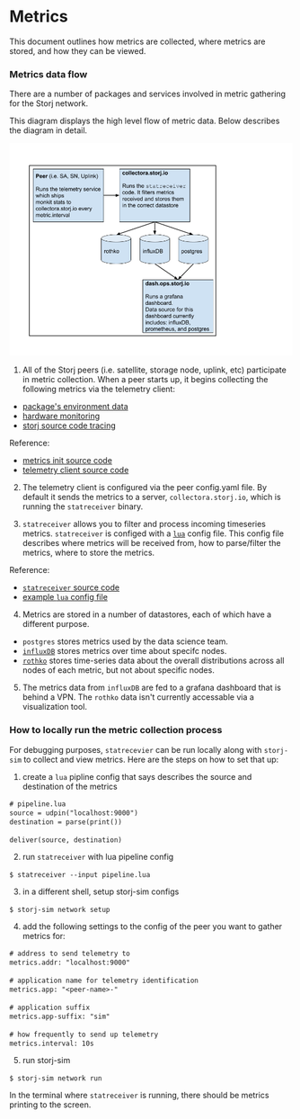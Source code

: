 # Metrics

This document outlines how metrics are collected, where metrics are stored, and how they can be viewed.

### Metrics data flow

There are a number of packages and services involved in metric gathering for the Storj network.

This diagram displays the high level flow of metric data. Below describes the diagram in detail.

![storj-metrics-data-flow](metrics-data-flow.png)

1. All of the Storj peers (i.e. satellite, storage node, uplink, etc) participate in metric collection. When a peer starts up, it begins collecting the following metrics via the telemetry client:
- [package's environment data](https://godoc.org/gopkg.in/spacemonkeygo/monkit.v2/environment)
- [hardware monitoring](https://github.com/jtolds/monkit-hw)
- [storj source code tracing](https://github.com/spacemonkeygo/monkit)

Reference:
- [metrics init source code](https://github.com/storj/storj/blob/master/pkg/process/metrics.go#L32)
- [telemetry client source code](https://github.com/storj/storj/blob/master/pkg/telemetry/client.go#L105)

2. The telemetry client is configured via the peer config.yaml file. By default it sends the metrics to a server, `collectora.storj.io`, which is running the `statreceiver` binary.

3. `statreceiver` allows you to filter and process incoming timeseries metrics. `statreceiver` is configed with a [`lua`](http://www.lua.org/) config file. This config file describes where metrics will be received from, how to parse/filter the metrics, where to store the metrics.

Reference:
- [`statreceiver` source code](https://github.com/storj/storj/tree/master/cmd/statreceiver)
- [example `lua` config file](https://github.com/storj/storj/blob/master/cmd/statreceiver/example.lua)

4. Metrics are stored in a number of datastores, each of which have a different purpose.
- `postgres` stores metrics used by the data science team.
- [`influxDB`](https://www.influxdata.com/) stores metrics over time about specifc nodes.
- [`rothko`](https://github.com/vivint/rothko) stores time-series data about the overall distributions across all nodes of each metric, but not about specific nodes.

5. The metrics data from `influxDB` are fed to a grafana dashboard that is behind a VPN. The `rothko` data isn't currently accessable via a visualization tool.

### How to locally run the metric collection process

For debugging purposes, `statrecevier` can be run locally along with `storj-sim` to collect and view metrics. Here are the steps on how to set that up:

1. create a `lua` pipline config that says describes the source and destination of the metrics

```
# pipeline.lua
source = udpin("localhost:9000")
destination = parse(print())

deliver(source, destination)
```

2. run `statreceiver` with lua pipeline config

`$ statreceiver --input pipeline.lua`

3. in a different shell, setup storj-sim configs

`$ storj-sim network setup`

4. add the following settings to the config of the peer you want to gather metrics for:

```
# address to send telemetry to
metrics.addr: "localhost:9000"

# application name for telemetry identification
metrics.app: "<peer-name>-"

# application suffix
metrics.app-suffix: "sim"

# how frequently to send up telemetry
metrics.interval: 10s
```
5. run storj-sim

`$ storj-sim network run`

In the terminal where `statreceiver` is running, there should be metrics printing to the screen.
